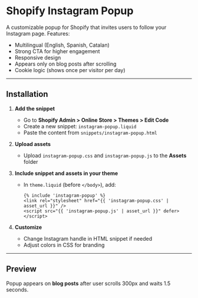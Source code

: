 # Shopify Instagram Popup

A customizable popup for Shopify that invites users to follow your Instagram page. Features:
- Multilingual (English, Spanish, Catalan)
- Strong CTA for higher engagement
- Responsive design
- Appears only on blog posts after scrolling
- Cookie logic (shows once per visitor per day)

---

## Installation

1. **Add the snippet**
   - Go to **Shopify Admin > Online Store > Themes > Edit Code**
   - Create a new snippet: `instagram-popup.liquid`
   - Paste the content from `snippets/instagram-popup.html`

2. **Upload assets**
   - Upload `instagram-popup.css` and `instagram-popup.js` to the **Assets** folder

3. **Include snippet and assets in your theme**
   - In `theme.liquid` (before `</body>`), add:
     ```liquid
     {% include 'instagram-popup' %}
     <link rel="stylesheet" href="{{ 'instagram-popup.css' | asset_url }}" />
     <script src="{{ 'instagram-popup.js' | asset_url }}" defer></script>
     ```

4. **Customize**
   - Change Instagram handle in HTML snippet if needed
   - Adjust colors in CSS for branding

---

## Preview
Popup appears on **blog posts** after user scrolls 300px and waits 1.5 seconds.
